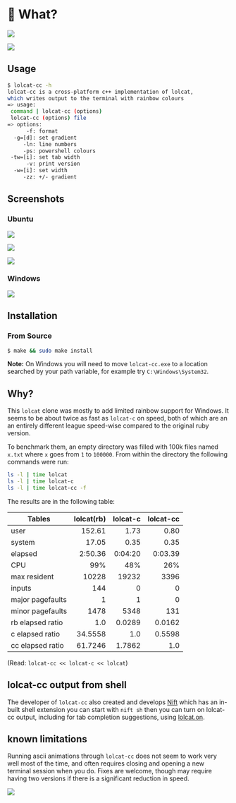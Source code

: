 # 🌈 What?

![](./lolcat-cc.png)

![](./rainbow-cat.png)

## Usage 
```bash
$ lolcat-cc -h
lolcat-cc is a cross-platform c++ implementation of lolcat, 
which writes output to the terminal with rainbow colours
=> usage:
 command | lolcat-cc (options)
 lolcat-cc (options) file
=> options:
      -f: format
  -g=[d]: set gradient
     -ln: line numbers
     -ps: powershell colours
 -tw=[i]: set tab width
      -v: print version
  -w=[i]: set width
     -zz: +/- gradient
 ```

## Screenshots
### Ubuntu
![](./screenshot-help.png)

![](./screenshot.png)

![](./screenshot-zigzag.png)

### Windows
![](./screenshot-windows.png)

## Installation
### From Source

```bash
$ make && sudo make install
```

**Note:** On Windows you will need to move `lolcat-cc.exe` to a location searched by your path variable, for example try `C:\Windows\System32`.

## Why?

This `lolcat` clone was mostly to add limited rainbow support for Windows. It seems to be about twice as fast as `lolcat-c` on speed, both of which are an an entirely different league speed-wise compared to the original ruby version.

To benchmark them, an empty directory was filled with 100k files named `x.txt` where `x` goes from `1` to `100000`. From within the directory the following commands were run:

```bash
ls -l | time lolcat
ls -l | time lolcat-c
ls -l | time lolcat-cc -f
```

The results are in the following table:

| Tables           | lolcat(rb) | lolcat-c   | lolcat-cc  |
| ---------------- | ----------:| ----------:| ----------:|
| user             | 152.61     | 1.73       | 0.80       |
| system           | 17.05      | 0.35       | 0.35       |
| elapsed          | 2:50.36    | 0:04:20    | 0:03.39    |
| CPU              | 99%        | 48%        | 26%        |
| max resident     | 10228      | 19232      | 3396       |
| inputs           | 144        | 0          | 0          |
| major pagefaults | 1          | 1          | 0          |
| minor pagefaults | 1478       | 5348       | 131        |
| rb elapsed ratio | 1.0        | 0.0289     | 0.0162     |
| c elapsed ratio  | 34.5558    | 1.0        | 0.5598     |
| cc elapsed ratio | 61.7246    | 1.7862     | 1.0        |

(Read: ```lolcat-cc << lolcat-c << lolcat```)

## lolcat-cc output from shell 

The developer of `lolcat-cc` also created and develops [Nift](https://nift.dev) which has an in-built shell extension you can start with `nift sh` then you can turn on lolcat-cc output, including for tab completion suggestions, using [lolcat.on](https://nift.dev/docs/fns/lolcat.on.html).

## known limitations

Running ascii animations through `lolcat-cc` does not seem to work very well most of the time, and often requires closing and opening a new terminal session when you do. Fixes are welcome, though may require having two versions if there is a significant reduction in speed. 

![](./rainbow-lion.png)

